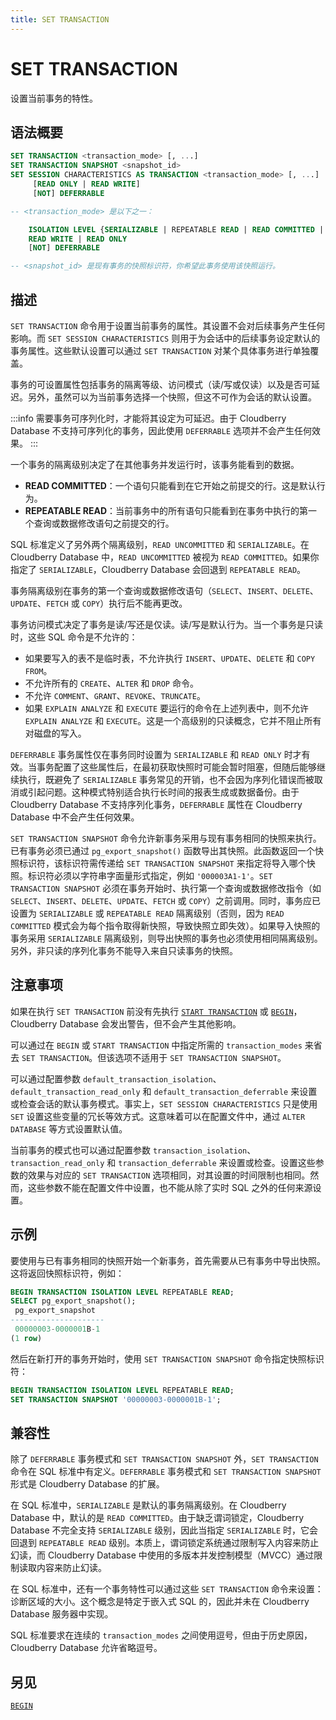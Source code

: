 ```yaml
---
title: SET TRANSACTION
---
```


# SET TRANSACTION

设置当前事务的特性。

## 语法概要

```sql
SET TRANSACTION <transaction_mode> [, ...]
SET TRANSACTION SNAPSHOT <snapshot_id>
SET SESSION CHARACTERISTICS AS TRANSACTION <transaction_mode> [, ...] 
     [READ ONLY | READ WRITE]
     [NOT] DEFERRABLE

-- <transaction_mode> 是以下之一：

    ISOLATION LEVEL {SERIALIZABLE | REPEATABLE READ | READ COMMITTED | READ UNCOMMITTED}
    READ WRITE | READ ONLY
    [NOT] DEFERRABLE

-- <snapshot_id> 是现有事务的快照标识符，你希望此事务使用该快照运行。
```

## 描述

`SET TRANSACTION` 命令用于设置当前事务的属性。其设置不会对后续事务产生任何影响。而 `SET SESSION CHARACTERISTICS` 则用于为会话中的后续事务设定默认的事务属性。这些默认设置可以通过 `SET TRANSACTION` 对某个具体事务进行单独覆盖。

事务的可设置属性包括事务的隔离等级、访问模式（读/写或仅读）以及是否可延迟。另外，虽然可以为当前事务选择一个快照，但这不可作为会话的默认设置。

:::info
需要事务可序列化时，才能将其设定为可延迟。由于 Cloudberry Database 不支持可序列化的事务，因此使用 `DEFERRABLE` 选项并不会产生任何效果。
:::

一个事务的隔离级别决定了在其他事务并发运行时，该事务能看到的数据。

- **READ COMMITTED**：一个语句只能看到在它开始之前提交的行。这是默认行为。
- **REPEATABLE READ**：当前事务中的所有语句只能看到在事务中执行的第一个查询或数据修改语句之前提交的行。

SQL 标准定义了另外两个隔离级别，`READ UNCOMMITTED` 和 `SERIALIZABLE`。在 Cloudberry Database 中，`READ UNCOMMITTED` 被视为 `READ COMMITTED`。如果你指定了 `SERIALIZABLE`，Cloudberry Database 会回退到 `REPEATABLE READ`。

事务隔离级别在事务的第一个查询或数据修改语句（`SELECT`、`INSERT`、`DELETE`、`UPDATE`、`FETCH` 或 `COPY`）执行后不能再更改。

事务访问模式决定了事务是读/写还是仅读。读/写是默认行为。当一个事务是只读时，这些 SQL 命令是不允许的：

- 如果要写入的表不是临时表，不允许执行 `INSERT`、`UPDATE`、`DELETE` 和 `COPY FROM`。
- 不允许所有的 `CREATE`、`ALTER` 和 `DROP` 命令。
- 不允许 `COMMENT`、`GRANT`、`REVOKE`、`TRUNCATE`。
- 如果 `EXPLAIN ANALYZE` 和 `EXECUTE` 要运行的命令在上述列表中，则不允许 `EXPLAIN ANALYZE` 和 `EXECUTE`。这是一个高级别的只读概念，它并不阻止所有对磁盘的写入。

`DEFERRABLE` 事务属性仅在事务同时设置为 `SERIALIZABLE` 和 `READ ONLY` 时才有效。当事务配置了这些属性后，在最初获取快照时可能会暂时阻塞，但随后能够继续执行，既避免了 `SERIALIZABLE` 事务常见的开销，也不会因为序列化错误而被取消或引起问题。这种模式特别适合执行长时间的报表生成或数据备份。由于 Cloudberry Database 不支持序列化事务，`DEFERRABLE` 属性在 Cloudberry Database 中不会产生任何效果。

`SET TRANSACTION SNAPSHOT` 命令允许新事务采用与现有事务相同的快照来执行。已有事务必须已通过 `pg_export_snapshot()` 函数导出其快照。此函数返回一个快照标识符，该标识符需传递给 `SET TRANSACTION SNAPSHOT` 来指定将导入哪个快照。标识符必须以字符串字面量形式指定，例如 `'000003A1-1'`。`SET TRANSACTION SNAPSHOT` 必须在事务开始时、执行第一个查询或数据修改指令（如 `SELECT`、`INSERT`、`DELETE`、`UPDATE`、`FETCH` 或 `COPY`）之前调用。同时，事务应已设置为 `SERIALIZABLE` 或 `REPEATABLE READ` 隔离级别（否则，因为 `READ COMMITTED` 模式会为每个指令取得新快照，导致快照立即失效）。如果导入快照的事务采用 `SERIALIZABLE` 隔离级别，则导出快照的事务也必须使用相同隔离级别。另外，非只读的序列化事务不能导入来自只读事务的快照。

## 注意事项

如果在执行 `SET TRANSACTION` 前没有先执行 [`START TRANSACTION`](/i18n/zh/docusaurus-plugin-content-docs/current/sql-stmts/sql-stmt-start-transaction.md) 或 [`BEGIN`](https://github.com/cloudberrydb/cloudberrydb-site/blob/cbdb-doc-validation/docs/sql-stmts/sql-stmt-begin.md)，Cloudberry Database 会发出警告，但不会产生其他影响。

可以通过在 `BEGIN` 或 `START TRANSACTION` 中指定所需的 `transaction_modes` 来省去 `SET TRANSACTION`。但该选项不适用于 `SET TRANSACTION SNAPSHOT`。

可以通过配置参数 `default_transaction_isolation`、`default_transaction_read_only` 和 `default_transaction_deferrable` 来设置或检查会话的默认事务模式。事实上，`SET SESSION CHARACTERISTICS` 只是使用 `SET` 设置这些变量的冗长等效方式。这意味着可以在配置文件中，通过 `ALTER DATABASE` 等方式设置默认值。

当前事务的模式也可以通过配置参数 `transaction_isolation`、`transaction_read_only` 和 `transaction_deferrable` 来设置或检查。设置这些参数的效果与对应的 `SET TRANSACTION` 选项相同，对其设置的时间限制也相同。然而，这些参数不能在配置文件中设置，也不能从除了实时 SQL 之外的任何来源设置。

## 示例

要使用与已有事务相同的快照开始一个新事务，首先需要从已有事务中导出快照。这将返回快照标识符，例如：

```sql
BEGIN TRANSACTION ISOLATION LEVEL REPEATABLE READ;
SELECT pg_export_snapshot();
 pg_export_snapshot
---------------------
 00000003-0000001B-1
(1 row)
```

然后在新打开的事务开始时，使用 `SET TRANSACTION SNAPSHOT` 命令指定快照标识符：

```sql
BEGIN TRANSACTION ISOLATION LEVEL REPEATABLE READ;
SET TRANSACTION SNAPSHOT '00000003-0000001B-1';
```

## 兼容性

除了 `DEFERRABLE` 事务模式和 `SET TRANSACTION SNAPSHOT` 外，`SET TRANSACTION` 命令在 SQL 标准中有定义。`DEFERRABLE` 事务模式和 `SET TRANSACTION SNAPSHOT` 形式是 Cloudberry Database 的扩展。

在 SQL 标准中，`SERIALIZABLE` 是默认的事务隔离级别。在 Cloudberry Database 中，默认的是 `READ COMMITTED`。由于缺乏谓词锁定，Cloudberry Database 不完全支持 `SERIALIZABLE` 级别，因此当指定 `SERIALIZABLE` 时，它会回退到 `REPEATABLE READ` 级别。本质上，谓词锁定系统通过限制写入内容来防止幻读，而 Cloudberry Database 中使用的多版本并发控制模型（MVCC）通过限制读取内容来防止幻读。

在 SQL 标准中，还有一个事务特性可以通过这些 `SET TRANSACTION` 命令来设置：诊断区域的大小。这个概念是特定于嵌入式 SQL 的，因此并未在 Cloudberry Database 服务器中实现。

SQL 标准要求在连续的 `transaction_modes` 之间使用逗号，但由于历史原因，Cloudberry Database 允许省略逗号。

## 另见

[`BEGIN`](https://github.com/cloudberrydb/cloudberrydb-site/blob/cbdb-doc-validation/docs/sql-stmts/sql-stmt-begin.md)

